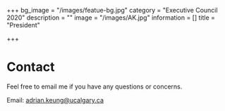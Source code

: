 +++
bg_image = "/images/featue-bg.jpg"
category = "Executive Council 2020"
description = ""
image = "/images/AK.jpg"
information = []
title = "President"

+++
# Contact

Feel free to email me if you have any questions or concerns.

Email: adrian.keung@ucalgary.ca